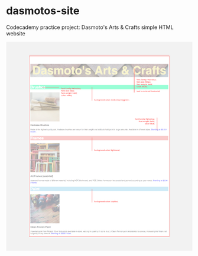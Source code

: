 # dasmotos-site
Codecademy practice project: Dasmoto's Arts &amp; Crafts simple HTML website


![Dasmotos Redline](./img/dasmotos-arts_redline.jpg)